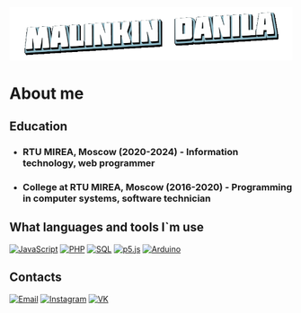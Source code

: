 [![Header](https://github.com/Borobeyka/borobeyka/blob/main/assets/logotype.gif)](https://github.com/Borobeyka)

# About me
## Education
+ ### RTU MIREA, Moscow (2020-2024) - Information technology, web programmer
+ ### College at RTU MIREA, Moscow (2016-2020) - Programming in computer systems, software technician

## What languages and tools I`m use
[![JavaScript](https://img.shields.io/badge/JavaScript-000?style=for-the-badge&logo=JavaScript)](https://github.com/Borobeyka)
[![PHP](https://img.shields.io/badge/PHP-000?style=for-the-badge&logo=PHP)](https://github.com/Borobeyka)
[![SQL](https://img.shields.io/badge/SQL-000?style=for-the-badge&logo=MySQL)](https://github.com/Borobeyka)
[![p5.js](https://img.shields.io/badge/p5.js-000?style=for-the-badge&logo=p5.js)](https://github.com/Borobeyka)
[![Arduino](https://img.shields.io/badge/Arduino-000?style=for-the-badge&logo=Arduino)](https://github.com/Borobeyka)

## Contacts
[![Email](https://img.shields.io/badge/EMail-000?style=for-the-badge&logo=Gmail)](mailto:malinkindr@ya.ru)
[![Instagram](https://img.shields.io/badge/Instagram-000?style=for-the-badge&logo=Instagram)](https://instagram.com/borobeyka/)
[![VK](https://img.shields.io/badge/VKontakte-000?style=for-the-badge&logo=VK)](https://vk.com/malinkindr)